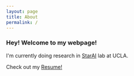 ```yaml
---
layout: page
title: About
permalink: /
---
```


### Hey! Welcome to my webpage!

I'm currently doing research in [StarAI](http://starai.cs.ucla.edu/) lab at UCLA.

Check out my [Resume!](/Resume.pdf)
